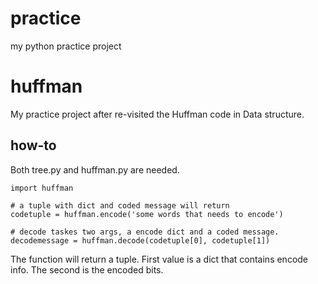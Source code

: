 practice
========

my python practice project

huffman
====

My practice project after re-visited the Huffman code in Data structure.

how-to
----

Both tree.py and huffman.py are needed.

    import huffman
    
    # a tuple with dict and coded message will return
    codetuple = huffman.encode('some words that needs to encode')
    
    # decode taskes two args, a encode dict and a coded message.
    decodemessage = huffman.decode(codetuple[0], codetuple[1])
  
The function will return a tuple. First value is a dict that contains encode info.
The second is the encoded bits.
